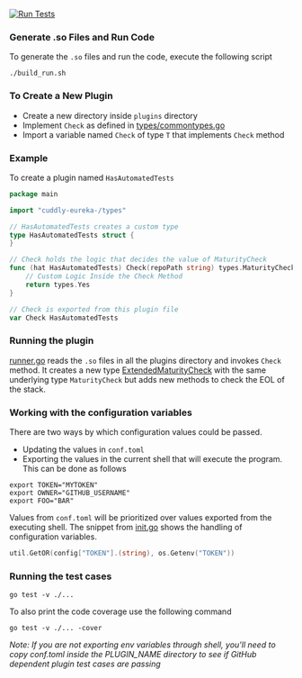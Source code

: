 [![Run Tests](https://github.com/suhailgupta03/cuddly-eureka-/actions/workflows/test.yml/badge.svg)](https://github.com/suhailgupta03/cuddly-eureka-/actions/workflows/test.yml)

### Generate .so Files and Run Code
To generate the `.so` files and run the code, execute the following script
```shell
./build_run.sh
```


### To Create a New Plugin
- Create a new directory inside `plugins` directory
- Implement `Check` as defined in [types/commontypes.go](./types/commontypes.go)
- Import a variable named `Check` of type `T` that implements `Check` method

### Example
To create a plugin named `HasAutomatedTests`

```go
package main

import "cuddly-eureka-/types"

// HasAutomatedTests creates a custom type
type HasAutomatedTests struct {
}

// Check holds the logic that decides the value of MaturityCheck
func (hat HasAutomatedTests) Check(repoPath string) types.MaturityCheck {
	// Custom Logic Inside the Check Method
	return types.Yes
}

// Check is exported from this plugin file
var Check HasAutomatedTests
```

### Running the plugin
[runner.go](./runner.go) reads the `.so` files in all the plugins directory
and invokes `Check` method. It creates a new type [ExtendedMaturityCheck](./depchecker.go)
with the same underlying type `MaturityCheck` but adds new methods
to check the EOL of the stack.

### Working with the configuration variables

There are two ways by which configuration values could be passed.
* Updating the values in `conf.toml`
* Exporting the values in the current shell that will execute the program. This can be done as follows
```shell
export TOKEN="MYTOKEN"
export OWNER="GITHUB_USERNAME"
export FOO="BAR"
```

Values from `conf.toml` will be prioritized over values exported
from the executing shell. The snippet from [init.go](conf/initialize/init.go)
shows the handling of configuration variables.
```go
util.GetOR(config["TOKEN"].(string), os.Getenv("TOKEN"))
```

### Running the test cases
```shell
go test -v ./...
```
To also print the code coverage use the following command
```shell
go test -v ./... -cover
```

_Note: If you are not exporting env variables through shell, you'll need to copy conf.toml inside the PLUGIN_NAME directory to see if GitHub dependent plugin test cases are passing_
